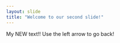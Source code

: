 ```yaml
---
layout: slide
title: "Welcome to our second slide!"
---
```

My NEW text!!
Use the left arrow to go back!